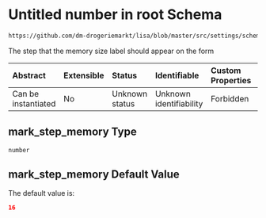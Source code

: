 # Untitled number in root Schema

```txt
https://github.com/dm-drogeriemarkt/lisa/blob/master/src/settings/schema.json#/properties/form_settings/properties/mark_step_memory
```

The step that the memory size label should appear on the form

| Abstract            | Extensible | Status         | Identifiable            | Custom Properties | Additional Properties | Access Restrictions | Defined In                                                                              |
| :------------------ | :--------- | :------------- | :---------------------- | :---------------- | :-------------------- | :------------------ | :-------------------------------------------------------------------------------------- |
| Can be instantiated | No         | Unknown status | Unknown identifiability | Forbidden         | Allowed               | none                | [settings.schema.json*](../../src/settings/settings.schema.json "open original schema") |

## mark_step_memory Type

`number`

## mark_step_memory Default Value

The default value is:

```json
16
```
